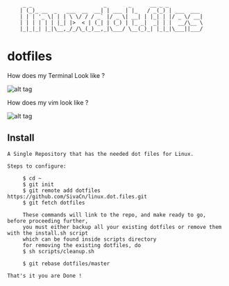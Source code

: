 

         _ _                       _       _      __ _ _
        | (_)_ __  _   ___  __  __| | ___ | |_   / _(_) | ___  ___
        | | | '_ \| | | \ \/ / / _` |/ _ \| __| | |_| | |/ _ \/ __|
        | | | | | | |_| |>  < | (_| | (_) | |_ _|  _| | |  __/\__ \
        |_|_|_| |_|\__,_/_/\_(_)__,_|\___/ \__(_)_| |_|_|\___||___/





dotfiles
========


How does my Terminal Look like ?


![alt tag](https://raw.githubusercontent.com/SivaCn/linux.dot.files/master/.screenshots/Terminal.png)



How does my vim look like ?

![alt tag](https://raw.githubusercontent.com/SivaCn/linux.dot.files/master/.screenshots/vim.png)


Install
-------

    A Single Repository that has the needed dot files for Linux.

    Steps to configure:
    
         $ cd ~
         $ git init
         $ git remote add dotfiles https://github.com/SivaCn/linux.dot.files.git
         $ git fetch dotfiles
         
         These commands will link to the repo, and make ready to go, before proceeding further,
         you must either backup all your existing dotfiles or remove them with the install.sh script
         which can be found inside scripts directory
         for removing the existing dotfiles, do
         $ sh scripts/cleanup.sh
         
         $ git rebase dotfiles/master

    That's it you are Done !
